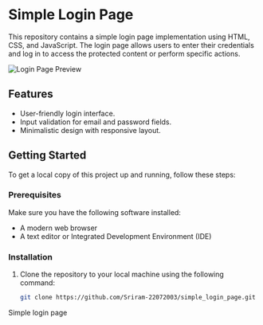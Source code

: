 # Simple Login Page

This repository contains a simple login page implementation using HTML, CSS, and JavaScript. The login page allows users to enter their credentials and log in to access the protected content or perform specific actions.

![Login Page Preview](https://imgur.com/a/uWm3Flx)


## Features

- User-friendly login interface.
- Input validation for email and password fields.
- Minimalistic design with responsive layout.

## Getting Started

To get a local copy of this project up and running, follow these steps:

### Prerequisites

Make sure you have the following software installed:

- A modern web browser
- A text editor or Integrated Development Environment (IDE)

### Installation

1. Clone the repository to your local machine using the following command:

   ```bash
   git clone https://github.com/Sriram-22072003/simple_login_page.git
Simple login page
